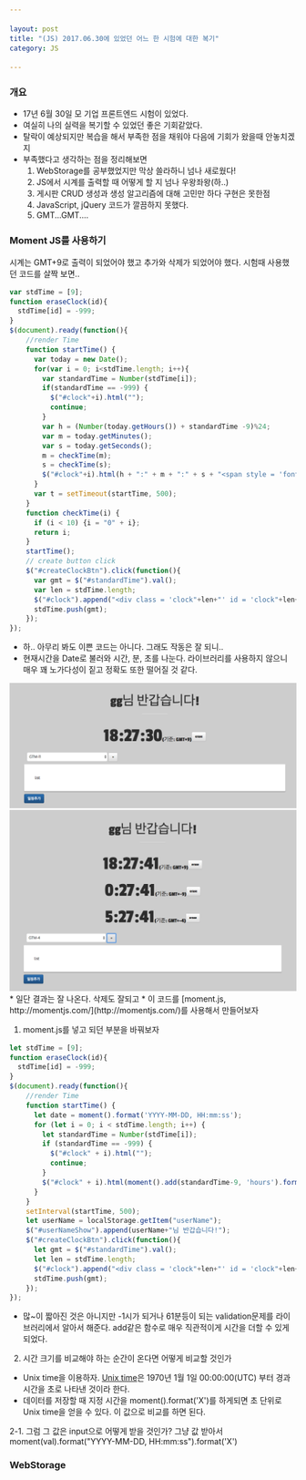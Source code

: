 ```yaml
---

layout: post
title: "(JS) 2017.06.30에 있었던 어느 한 시험에 대한 복기"
category: JS

---
```


### 개요
* 17년 6월 30일 모 기업 프론트엔드 시험이 있었다.
* 여실히 나의 실력을 복기할 수 있었던 좋은 기회같았다.
* 탈락이 예상되지만 복습을 해서 부족한 점을 채워야 다음에 기회가 왔을때 안놓치겠지
* 부족했다고 생각하는 점을 정리해보면
    1. WebStorage를 공부했었지만 막상 쓸라하니 넘나 새로웠다!
    2. JS에서 시계를 출력할 때 어떻게 할 지 넘나 우왕좌왕(하..)
    3. 게시판 CRUD 생성과 생성 알고리즘에 대해 고민만 하다 구현은 못한점
    4. JavaScript, jQuery 코드가 깔끔하지 못했다.
    5. GMT...GMT....

### Moment JS를 사용하기
시계는 GMT+9로 출력이 되었어야 했고 추가와 삭제가 되었어야 했다. 시험때 사용했던 코드를 살짝 보면..

```javascript
var stdTime = [9];
function eraseClock(id){
  stdTime[id] = -999;
}
$(document).ready(function(){
    //render Time
    function startTime() {
      var today = new Date();
      for(var i = 0; i<stdTime.length; i++){
        var standardTime = Number(stdTime[i]);
        if(standardTime == -999) {
          $("#clock"+i).html("");
          continue;
        }
        var h = (Number(today.getHours()) + standardTime -9)%24;
        var m = today.getMinutes();
        var s = today.getSeconds();
        m = checkTime(m);
        s = checkTime(s);
        $("#clock"+i).html(h + ":" + m + ":" + s + "<span style = 'font-size:20px;'>(기준: GMT+"+standardTime+")</span><button id = 'erase"+i+"' class = 'btn btn-default' onClick = 'eraseClock("+i+")'>erase</button>");
      }
      var t = setTimeout(startTime, 500);
    }
    function checkTime(i) {
      if (i < 10) {i = "0" + i};
      return i;
    }
    startTime();
    // create button click
    $("#createClockBtn").click(function(){
      var gmt = $("#standardTime").val();
      var len = stdTime.length;
      $("#clock").append("<div class = 'clock"+len+"' id = 'clock"+len+"'></div>");
      stdTime.push(gmt);
    });
});
```

* 하.. 아무리 봐도 이쁜 코드는 아니다. 그래도 작동은 잘 되니..
* 현재시간을 Date로 불러와 시간, 분, 초를 나눈다. 라이브러리를 사용하지 않으니 매우 꽤 노가다성이 짙고 정확도 또한 떨어질 것 같다.

<img src = '/post_img/201706/02/2.png'/>
<img src = '/post_img/201706/02/3.png'/>
* 일단 결과는 잘 나온다. 삭제도 잘되고
* 이 코드를 [moment.js, http://momentjs.com/](http://momentjs.com/)를 사용해서 만들어보자

1. moment.js를 넣고 되던 부분을 바꿔보자

```javascript
let stdTime = [9];
function eraseClock(id){
  stdTime[id] = -999;
}
$(document).ready(function(){
    //render Time
    function startTime() {
      let date = moment().format('YYYY-MM-DD, HH:mm:ss');
      for (let i = 0; i < stdTime.length; i++) {
        let standardTime = Number(stdTime[i]);
        if (standardTime == -999) {
          $("#clock" + i).html("");
          continue;
        }
        $("#clock" + i).html(moment().add(standardTime-9, 'hours').format('H:mm:ss') + "<span style = 'font-size:20px;'>(기준: GMT+" + standardTime + ")</span><button id = 'erase" + i + "' class = 'btn btn-default' onClick = 'eraseClock(" + i + ")'>erase</button>");
      }
    }
    setInterval(startTime, 500);
    let userName = localStorage.getItem("userName");
    $("#userNameShow").append(userName+"님 반갑습니다!");
    $("#createClockBtn").click(function(){
      let gmt = $("#standardTime").val();
      let len = stdTime.length;
      $("#clock").append("<div class = 'clock"+len+"' id = 'clock"+len+"'></div>");
      stdTime.push(gmt);
    });
});
```

* 많~이 짧아진 것은 아니지만 -1시가 되거나 61분등이 되는 validation문제를 라이브러리에서 알아서 해준다. add같은 함수로 매우 직관적이게 시간을 더할 수 있게 되었다.

2. 시간 크기를 비교해야 하는 순간이 온다면 어떻게 비교할 것인가
* Unix time을 이용하자. [Unix time](https://ko.wikipedia.org/wiki/%EC%9C%A0%EB%8B%89%EC%8A%A4_%EC%8B%9C%EA%B0%84)은 1970년 1월 1일 00:00:00(UTC) 부터 경과시간을 초로 나타낸 것이라 한다.
* 데이터를 저장할 때 지정 시간을 moment().format('X')를 하게되면 초 단위로 Unix time을 얻을 수 있다. 이 값으로 비교를 하면 된다.

2-1. 그럼 그 값은 input으로 어떻게 받을 것인가?
그냥 값 받아서 moment(val).format("YYYY-MM-DD, HH:mm:ss").format('X')

### WebStorage







<br/><br/>
